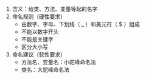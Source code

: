 1. 含义：给类、方法、变量等起的名字
2. 命名规则（硬性要求）
	- 由数字、字母、下划线（ _ ）和美元符（ $ ）组成
	- 不能以数字开头
	- 不能是关键字
	- 区分大小写
3. 命名建议（软性要求）
	- 方法名、变量名：小驼峰命名法
	- 类名：大驼峰命名法